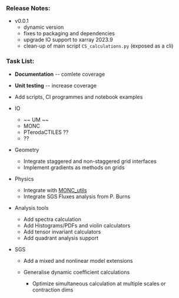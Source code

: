
### Release Notes:
* v0.0.1
  * dynamic version
  * fixes to packaging and dependencies
  * upgrade IO support to xarray 2023.9
  * clean-up of main script `CS_calculations.py` (exposed as a cli)

### Task List:
  * **Documentation** -- comlete coverage
  * **Unit testing** -- increase coverage
  * Add scripts, CI programmes and notebook examples

  * IO
    * ~~ UM ~~
    * MONC
    * PTerodaCTILES ??
    * ??

  * Geometry
    * Integrate staggered and non-staggered grid interfaces
    * Implement gradients as methods on grids

  * Physics
    * Integrate with [MONC_utils](https://github.com/ParaConUK/monc_utils)
    * Integrate  SGS Fluxes analysis from P. Burns

  * Analysis tools
    * Add spectra calculation
    * Add Histograms/PDFs and violin calculators
    * Add tensor invariant calculators
    * Add quadrant analysis support

  * SGS
    * Add a mixed and nonlinear model extensions
    * Generalise dynamic coefficient calculations

      * Optimize simultaneous calculation at multiple scales or contraction dims




